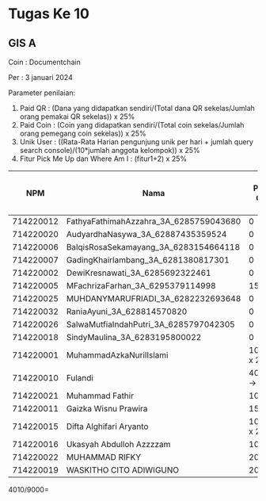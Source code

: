 # Tugas Ke 10

## GIS A
Coin : Documentchain

Per : 3 januari 2024

Parameter penilaian:
1. Paid QR : (Dana yang didapatkan sendiri/(Total dana QR sekelas/Jumlah orang pemakai QR sekelas))  x  25%
2. Paid Coin : (Coin yang didapatkan sendiri/(Total coin sekelas/Jumlah orang pemegang coin sekelas))  x  25%
3. Unik User : ((Rata-Rata Harian pengunjung unik per hari + jumlah query search console)/(10*jumlah anggota kelompok)) x 25%
4. Fitur Pick Me Up dan Where Am I : (fitur1+2) x 25%


| NPM | Nama | Paid QR | Paid Coin | Unik User / Hari | CSS Mobile Friendly | Fitur Where Am I | Fitur Pick Me Up | 
|----------|----------|----------|----------|----------|----------|----------|----------|
| 714220012 | FathyaFathimahAzzahra_3A_6285759043680   | 0 | 0 | - | - | - | 0 |
| 714220020 | AudyardhaNasywa_3A_62887435359524   | 0 | 0 | - | - | - | 0 |
| 714220006 | BalqisRosaSekamayang_3A_6283154664118   | 0 | 0 | - | - | - | 0 |
| 714220007 | GadingKhairlambang_3A_6281380817301   | 0 | 0 | - | - | - | 0 |
| 714220002 | DewiKresnawati_3A_6285692322461   | 0 | 0 | - | - | - | 0 |
| 714220005 | MFachrizaFarhan_3A_6295379114998   | 15005 | 0 | - | - | - | 0 |
| 714220025 | MUHDANYMARUFRIADI_3A_6282232693648   | 0 | 0 | - | - | - | 0 |
| 714220032 | RaniaAyuni_3A_628814570820   | 0 | 0 | - | - | - | 0 |
| 714220026 | SalwaMutfiaIndahPutri_3A_6285797042305   | 0 | 0 | - | - | - | 0 |
| 714220018 | SindyMaulina_3A_6283195800022   | 0 | 0 | - | - | 25 | 25|
| 714220001 | MuhammadAzkaNurilIslami   | 10001 x 2 | 0 | - | - | - | 0 |
| 714220010 | Fulandi | 4010 -> 10 | - | 0 | ok | 25 | 25 |
| 714220021 | Muhammad Fathir | 10 | - | 0 | 0 | 0 | 0 |
| 714220011 | Gaizka Wisnu Prawira | 15011 | - | 0 | 0 | 0 | 0 |
| 714220015 | Difta Alghifari Aryanto | 10015 x 2 | - | - | - | 0 | 0 |
| 714220016 | Ukasyah Abdulloh Azzzzam | 10016 | - | - | - | 0 | 0 |
| 714220022 | MUHAMMAD RIFKY | 20022 | - | - | - | 0 | 0 |
| 714220019 | WASKITHO CITO ADIWIGUNO | 20019 | - | - | - | 0 | 0 |

4010/9000=
